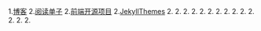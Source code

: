 1.[博客](/blogger.md)
2.[阅读单子](reader.md)
2.[前端开源项目](feos.md)
2.[JekyllThemes](JekyllThemes.md)
2.[]()
2.[]()
2.[]()
2.[]()
2.[]()
2.[]()
2.[]()
2.[]()
2.[]()
2.[]()
2.[]()
2.[]()
2.[]()
2.[]()